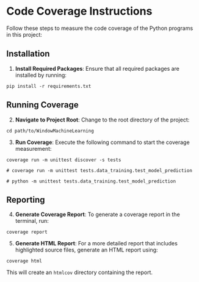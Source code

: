 # Code Coverage Instructions

Follow these steps to measure the code coverage of the Python programs in this project:


## Installation

1. **Install Required Packages**:
   Ensure that all required packages are installed by running:


```shell
pip install -r requirements.txt
```


## Running Coverage

2. **Navigate to Project Root**:
Change to the root directory of the project:

```shell
cd path/to/WindowMachineLearning
```


3. **Run Coverage**:
Execute the following command to start the coverage measurement:
```shell
coverage run -m unittest discover -s tests

# coverage run -m unittest tests.data_training.test_model_prediction

# python -m unittest tests.data_training.test_model_prediction
```


## Reporting

4. **Generate Coverage Report**:
To generate a coverage report in the terminal, run:

```shell
coverage report
```


5. **Generate HTML Report**:
For a more detailed report that includes highlighted source files, generate an HTML report using:

```shell
coverage html
```

This will create an `htmlcov` directory containing the report.

